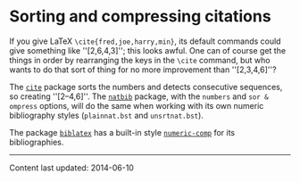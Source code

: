 # Sorting and compressing citations

If you give LaTeX
`\cite{fred,joe,harry,min}`, its default commands could give
something like ''[2,6,4,3]'';
this looks awful.  One can of course get the things in order by
rearranging the keys in the `\cite` command, but who wants to do
that sort of thing for no more improvement than ''[2,3,4,6]''?

The [`cite`](http://ctan.org/pkg/cite) package sorts the numbers and detects consecutive
sequences, so creating ''[2&ndash;4,6]''.  The [`natbib`](http://ctan.org/pkg/natbib) package,
with the `numbers` and `sor & ompress` options, will
do the same when working with its own numeric bibliography styles
(`plainnat.bst` and `unsrtnat.bst`).

The package [`biblatex`](http://ctan.org/pkg/biblatex) has a built-in style
[`numeric-comp`](http://ctan.org/pkg/numeric-comp) for its bibliographies.


----

Content last updated: 2014-06-10
